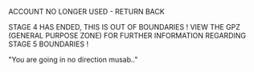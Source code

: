 ACCOUNT NO LONGER USED - RETURN BACK 

STAGE 4 HAS ENDED, THIS IS OUT OF BOUNDARIES ! 
VIEW THE GPZ (GENERAL PURPOSE ZONE) FOR FURTHER INFORMATION REGARDING STAGE 5 BOUNDARIES !

"You are going in no direction musab.." 
